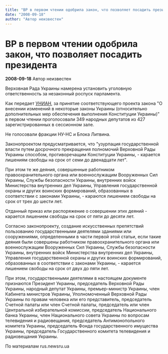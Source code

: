 ```yaml
---
title: "ВР в первом чтении одобрила закон, что позволяет посадить президента"
date: "2008-09-18"
author: "Автор неизвестен"
---
```


# ВР в первом чтении одобрила закон, что позволяет посадить президента

**2008-09-18** Автор неизвестен

Верховная Рада Украины намерена установить уголовную ответственность за незаконный роспуск парламента.

Как передает [УНИАН](http://www.unian.net/), за принятие соответствующего проекта закона "О внесении изменений в некоторые законы Украины (относительно дополнительных мер обеспечения выполнения Конституции Украины)" в первом чтении проголосовали 349 народных депутатов из 427 зарегистрированных в сессионном зале.

Не голосовали фракции НУ-НС и Блока Литвина.

Законопроектом предусматривается, что "узурпация государственной власти путем досрочного прекращения полномочий Верховной Рады Украины способом, противоречащим Конституции Украины, - карается лишениям свободы на срок от семи до двенадцати лет".

При этом те же деяния, совершенные работником правоохранительного органа или военнослужащим Вооруженных Сил Украины, Службы безопасности Украины, внутренних войск Министерства внутренних дел Украины, Управления государственной охраны и других воинских формирований, образованных в соответствии с законами Украины, - караются лишением свободы на срок от трех до шести лет.

Отданный приказ или распоряжение о совершении этих деяний - карается лишением свободы на срок от пяти до десяти лет.

Согласно законопроекту, создание искусственных препятствий пользованию государственными деятелями зданиями или сооружениями, определенными в части первой этой статьи, если такие деяния были совершены работником правоохранительного органа или военнослужащим Вооруженных Сил Украины, Службы безопасности Украины, внутренних войск Министерства внутренних дел Украины, Управления государственной охраны и других воинских формирований, образованных в соответствии с законами Украины, - карается лишением свободы на срок от двух до пяти лет.

При этом, государственными деятелями в настоящем документе признаются Президент Украины, председатель Верховной Рады Украины, народный депутат Украины, премьер-министр Украины, член Кабинета министров Украины, Уполномоченный Верховной Рады Украины по правам человека или его представитель, председатель Счетной палаты или член Счетной палаты, председатель или член Центральной избирательной комиссии, председатель Национального банка Украины, член Национального совета Украины по вопросам телевидения и радиовещания, председатель Антимонопольного комитета Украины, председатель Фонда государственного имущества Украины, председатель Государственного комитета телевидения и радиовещания Украины.

По материалам rus.newsru.ua